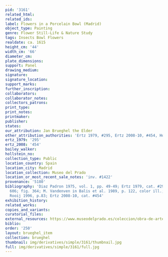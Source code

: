 ```yaml
---
pid: '3161'
related_html: 
related_ids: 
label: Flowers in a Porcelain Bowl (Madrid)
object_type: Painting
genre: Flower Still-Life & Nature Study
tags: Insects Bowl Flowers
realdate: ca. 1615
height_cm: '44'
width_cm: '66'
diameter_cm: 
plate_dimensions: 
support: Panel
drawing_medium: 
signature: 
signature_location: 
support_marks: 
further_inscription: 
collaborators: 
collaborator_notes: 
collectors_patrons: 
print_type: 
print_notes: 
printmaker: 
publisher: 
states: 
our_attribution: Jan Brueghel the Elder
other_attribution_authorities: 'Ertz 1979, #295, Ertz 2008-10, #454, Honig database'
ertz_1979: '295'
ertz_2008: '454'
bailey_walker: 
hollstein_no: 
collection_type: Public
location_country: Spain
location_city: Madrid
location_collection: Museo del Prado
location_or_most_recent_sale_notes: 'inv. #1422'
provenance: '5180'
bibliography: 'Diaz Padron 1975, vol. 1, pp. 49-49; Ertz 1979, cat. #295, pp. 292,
  606; fig. 364; M. Vandenven in Balis et al. 1989, p. 122, color ill.; Brenninkmeijer-de
  Rooij 1996, p.83; Ertz 2008-10, cat. #454'
exhibition_history: 
related_works: 
copies_and_variants: 
curatorial_files: 
external_resources: https://www.museodelprado.es/coleccion/obra-de-arte/florero/9bfc5fb3-4a02-4c32-9321-494459b85d9e
biblio: 
order: '250'
layout: brueghel_item
collection: brueghel
thumbnail: img/derivatives/simple/3161/thumbnail.jpg
full: img/derivatives/simple/3161/full.jpg
---
```

